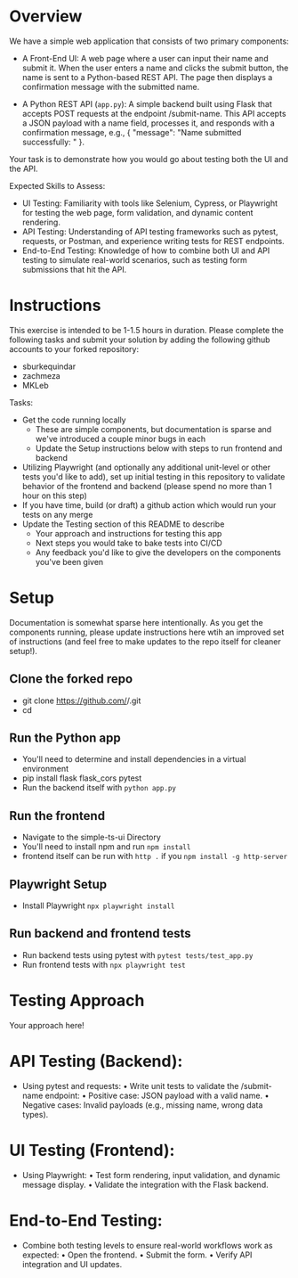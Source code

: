 # Overview

We have a simple web application that consists of two primary components:
- A Front-End UI: A web page where a user can input their name and submit it.
        When the user enters a name and clicks the submit button, the name is sent to a Python-based REST API.
        The page then displays a confirmation message with the submitted name.

- A Python REST API (`app.py`): A simple backend built using Flask that accepts POST requests at the endpoint /submit-name. This API accepts a JSON payload with a name field, processes it, and responds with a confirmation message, e.g., { "message": "Name submitted successfully: <name>" }.

Your task is to demonstrate how you would go about testing both the UI and the API. 

Expected Skills to Assess:

- UI Testing: Familiarity with tools like Selenium, Cypress, or Playwright for testing the web page, form validation, and dynamic content rendering.
- API Testing: Understanding of API testing frameworks such as pytest, requests, or Postman, and experience writing tests for REST endpoints.
- End-to-End Testing: Knowledge of how to combine both UI and API testing to simulate real-world scenarios, such as testing form submissions that hit the API.


# Instructions
This exercise is intended to be 1-1.5 hours in duration. Please complete the following tasks and submit your solution by adding the following github accounts to your forked repository:
- sburkequindar
- zachmeza
- MKLeb

Tasks:
- Get the code running locally 
    - These are simple components, but documentation is sparse and we've introduced a couple minor bugs in each
    - Update the Setup instructions below with steps to run frontend and backend
- Utilizing Playwright (and optionally any additional unit-level or other tests you'd  like to add), set up initial testing in this repository to validate behavior of the frontend and backend (please spend no more than 1 hour on this step)
- If you have time, build (or draft) a github action which would run your tests on any merge
- Update the Testing section of this README to describe
    - Your approach and instructions for testing this app
    - Next steps you would take to bake tests into CI/CD
    - Any feedback you'd like to give the developers on the components you've been given


# Setup

Documentation is somewhat sparse here intentionally. As you get the components running, please update instructions here wtih an improved set of instructions (and feel free to make updates to the repo itself for cleaner setup!).

## Clone the forked repo
- git clone https://github.com/<your-username>/<repo-name>.git
- cd <repo-name>

## Run the Python app
- You'll need to determine and install dependencies in a virtual environment
- pip install flask flask_cors pytest
- Run the backend itself with `python app.py`


## Run the frontend
- Navigate to the simple-ts-ui Directory
- You'll need to install npm and run `npm install`
- frontend itself can be run with `http .` if you `npm install -g http-server`

## Playwright Setup
- Install Playwright `npx playwright install`

## Run backend and frontend tests
- Run backend tests using pytest with `pytest tests/test_app.py`
- Run frontend tests with `npx playwright test`


# Testing Approach
Your approach here!

# API Testing (Backend):

- Using pytest and requests:
	•	Write unit tests to validate the /submit-name endpoint:
	•	Positive case: JSON payload with a valid name.
	•	Negative cases: Invalid payloads (e.g., missing name, wrong data types).
# UI Testing (Frontend):

- Using Playwright:
	•	Test form rendering, input validation, and dynamic message display.
	•	Validate the integration with the Flask backend.

# End-to-End Testing:

- Combine both testing levels to ensure real-world workflows work as expected:
	•	Open the frontend.
	•	Submit the form.
	•	Verify API integration and UI updates.

